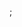 
<div class="github">
<a href="https://github.com/relayr/node-relayr"></a>;
<div class="widget" data-src="relayr/node-relayr"></div>
</div>
